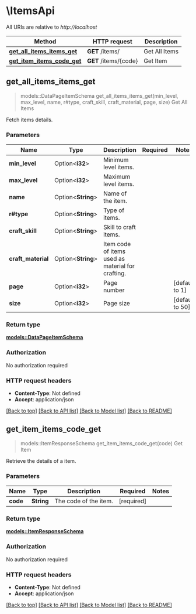# \ItemsApi

All URIs are relative to *http://localhost*

Method | HTTP request | Description
------------- | ------------- | -------------
[**get_all_items_items_get**](ItemsApi.md#get_all_items_items_get) | **GET** /items/ | Get All Items
[**get_item_items_code_get**](ItemsApi.md#get_item_items_code_get) | **GET** /items/{code} | Get Item



## get_all_items_items_get

> models::DataPageItemSchema get_all_items_items_get(min_level, max_level, name, r#type, craft_skill, craft_material, page, size)
Get All Items

Fetch items details.

### Parameters


Name | Type | Description  | Required | Notes
------------- | ------------- | ------------- | ------------- | -------------
**min_level** | Option<**i32**> | Minimum level items. |  |
**max_level** | Option<**i32**> | Maximum level items. |  |
**name** | Option<**String**> | Name of the item. |  |
**r#type** | Option<**String**> | Type of items. |  |
**craft_skill** | Option<**String**> | Skill to craft items. |  |
**craft_material** | Option<**String**> | Item code of items used as material for crafting. |  |
**page** | Option<**i32**> | Page number |  |[default to 1]
**size** | Option<**i32**> | Page size |  |[default to 50]

### Return type

[**models::DataPageItemSchema**](DataPage_ItemSchema_.md)

### Authorization

No authorization required

### HTTP request headers

- **Content-Type**: Not defined
- **Accept**: application/json

[[Back to top]](#) [[Back to API list]](../README.md#documentation-for-api-endpoints) [[Back to Model list]](../README.md#documentation-for-models) [[Back to README]](../README.md)


## get_item_items_code_get

> models::ItemResponseSchema get_item_items_code_get(code)
Get Item

Retrieve the details of a item.

### Parameters


Name | Type | Description  | Required | Notes
------------- | ------------- | ------------- | ------------- | -------------
**code** | **String** | The code of the item. | [required] |

### Return type

[**models::ItemResponseSchema**](ItemResponseSchema.md)

### Authorization

No authorization required

### HTTP request headers

- **Content-Type**: Not defined
- **Accept**: application/json

[[Back to top]](#) [[Back to API list]](../README.md#documentation-for-api-endpoints) [[Back to Model list]](../README.md#documentation-for-models) [[Back to README]](../README.md)

